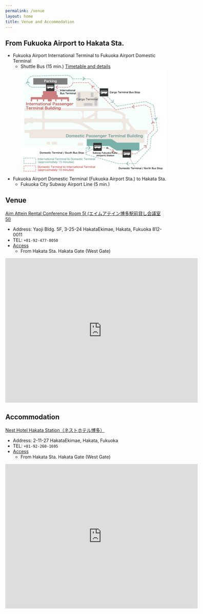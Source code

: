 ```yaml
---
permalink: /venue
layout: home
title: Venue and Accommodation
---
```


## From Fukuoka Airport to Hakata Sta.
* Fukuoka Airport International Terminal to Fukuoka Airport Domestic Terminal
  * Shuttle Bus (15 min.) [Timetable and details](https://www.fukuoka-airport.jp/en/access/bus2.html)
    ![](../_imgs/fukuoka_airport_bus.png)
* Fukuoka Airport Domestic Terminal (Fukuoka Airport Sta.) to Hakata Sta.
  * Fukuoka City Subway Airport Line (5 min.)


## Venue
[Aim Attein Rental Conference Room 5I (エイムアテイン博多駅前貸し会議室 5I)](https://aimattain.jp/pg330.html)

* Address: Yaoji Bldg. 5F, 3-25-24 HakataEkimae, Hakata, Fukuoka 812-0011
* TEL: `+81-92-477-8050`
* [Access](https://aimattain.jp/pg330.html)
  * From Hakata Sta. Hakata Gate (West Gate)

<iframe src="https://www.google.com/maps/embed?pb=!1m28!1m12!1m3!1d830.8967877122066!2d130.41785904264142!3d33.59006699203267!2m3!1f0!2f0!3f0!3m2!1i1024!2i768!4f13.1!4m13!3e3!4m5!1s0x354191c7e6f9b375%3A0x2ee22b3d45b98b90!2zRnVrdW9rYSwgSGFrYXRhIFdhcmQsIOWNmuWkmumnheS4reWkruihlzEsIOWNmuWkmumnhQ!3m2!1d33.589727499999995!2d130.4207274!4m5!1s0x354191b8944a965d%3A0x2b1c0108bada8d84!2zRnVrdW9rYSwgSGFrYXRhIFdhcmQsIEhha2F0YSBFa2ltYWUsIDMgQ2hvbWXiiJIyNeKIkjI0IOOCqOOCpOODoOOCouODhuOCpOODsyDljZrlpJrpp4XliY3osrjkvJrorbDlrqQ!3m2!1d33.589473999999996!2d130.417461!5e0!3m2!1sen!2sjp!4v1664796682032!5m2!1sen!2sjp" width="600" height="450" style="border:0;" allowfullscreen="" loading="lazy" referrerpolicy="no-referrer-when-downgrade"></iframe>


## Accommodation
[Nest Hotel Hakata Station（ネストホテル博多）](https://www.nesthotel.co.jp/hakata/en/)

* Address: 2-11-27 HakataEkimae, Hakata, Fukuoka
* TEL: `+81-92-260-1695`
* [Access](https://www.nesthotel.co.jp/hakata/en/#content-access)
  * From Hakata Sta. Hakata Gate (West Gate)

<iframe src="https://www.google.com/maps/embed?pb=!1m28!1m12!1m3!1d1661.7790195785303!2d130.41743322608363!3d33.59082262946733!2m3!1f0!2f0!3f0!3m2!1i1024!2i768!4f13.1!4m13!3e3!4m5!1s0x354191c7e6f9b375%3A0x2ee22b3d45b98b90!2zRnVrdW9rYSwgSGFrYXRhIFdhcmQsIOWNmuWkmumnheS4reWkruihlzEsIOWNmuWkmumnhQ!3m2!1d33.589727499999995!2d130.4207274!4m5!1s0x354191c753fe83e7%3A0xc98ba2307d31017!2zRnVrdW9rYSwgSGFrYXRhIFdhcmQsIEhha2F0YSBFa2ltYWUsIDIgQ2hvbWXiiJIxMeKIkjI3IOODjeOCueODiOODm-ODhuODq-WNmuWkmumnheWJjQ!3m2!1d33.5915707!2d130.4163445!5e0!3m2!1sen!2sjp!4v1664796336598!5m2!1sen!2sjp" width="600" height="450" style="border:0;" allowfullscreen="" loading="lazy" referrerpolicy="no-referrer-when-downgrade"></iframe>
